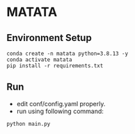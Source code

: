 # MATATA

## Environment Setup
```
conda create -n matata python=3.8.13 -y
conda activate matata
pip install -r requirements.txt
```

## Run
- edit conf/config.yaml properly.
- run using following command:
```
python main.py
```